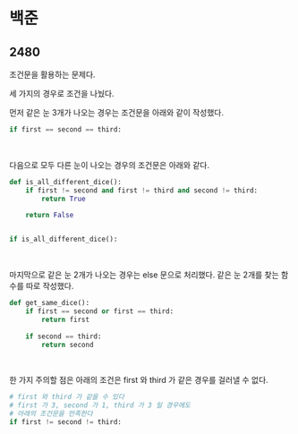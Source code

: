 # 백준

## 2480

조건문을 활용하는 문제다.

세 가지의 경우로 조건을 나눴다. 

먼저 같은 눈 3개가 나오는 경우는 조건문을 아래와 같이 작성했다.

```python
if first == second == third:
```

<br>

다음으로 모두 다른 눈이 나오는 경우의 조건문은 아래와 같다.

```python
def is_all_different_dice():
    if first != second and first != third and second != third:
        return True
    
    return False


if is_all_different_dice():
```

<br>

마지막으로 같은 눈 2개가 나오는 경우는 else 문으로 처리했다. 같은 눈 2개를 찾는 함수를 따로 작성했다.

```python
def get_same_dice():
    if first == second or first == third:
        return first
    
    if second == third:
        return second
```

<br>

한 가지 주의할 점은 아래의 조건은 first 와 third 가 같은 경우를 걸러낼 수 없다.

```python
# first 와 third 가 같을 수 있다
# first 가 3, second 가 1, third 가 3 일 경우에도
# 아래의 조건문을 만족한다
if first != second != third:
```

